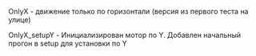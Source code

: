 OnlyX - движение только по горизонтали (версия из первого теста на улице)

OnlyX_setupY - Инициализирован мотор по Y. Добавлен начальный прогон в setup для установки по Y
